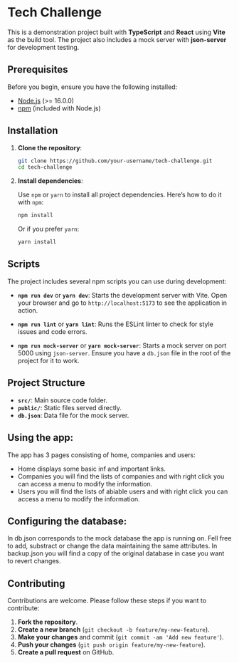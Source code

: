 # Tech Challenge

This is a demonstration project built with **TypeScript** and **React** using **Vite** as the build tool. The project also includes a mock server with **json-server** for development testing.

## Prerequisites

Before you begin, ensure you have the following installed:

- [Node.js](https://nodejs.org/) (>= 16.0.0)
- [npm](https://www.npmjs.com/) (included with Node.js)

## Installation

1. **Clone the repository**:

   ```bash
   git clone https://github.com/your-username/tech-challenge.git
   cd tech-challenge
   ```

2. **Install dependencies**:

   Use `npm` or `yarn` to install all project dependencies. Here’s how to do it with `npm`:

   ```bash
   npm install
   ```

   Or if you prefer `yarn`:

   ```bash
   yarn install
   ```

## Scripts

The project includes several npm scripts you can use during development:

- **`npm run dev`** or **`yarn dev`**: Starts the development server with Vite. Open your browser and go to `http://localhost:5173` to see the application in action.

- **`npm run lint`** or **`yarn lint`**: Runs the ESLint linter to check for style issues and code errors.

- **`npm run mock-server`** or **`yarn mock-server`**: Starts a mock server on port 5000 using `json-server`. Ensure you have a `db.json` file in the root of the project for it to work.

## Project Structure

- **`src/`**: Main source code folder.
- **`public/`**: Static files served directly.
- **`db.json`**: Data file for the mock server.

## Using the app:

The app has 3 pages consisting of home, companies and users:
- Home displays some basic inf and important links.
- Companies you will find the lists of companies and with right click you can access a menu to modify the information.
- Users you will find the lists of abiable users and with right click you can access a menu to modify the information.

## Configuring the database:
In db.json corresponds to the mock database the app is running on. Fell free to add, substract or change the data maintaining the same attributes. In backup.json you will find a copy of the original database in case you want to revert changes.

## Contributing

Contributions are welcome. Please follow these steps if you want to contribute:

1. **Fork the repository**.
2. **Create a new branch** (`git checkout -b feature/my-new-feature`).
3. **Make your changes** and commit (`git commit -am 'Add new feature'`).
4. **Push your changes** (`git push origin feature/my-new-feature`).
5. **Create a pull request** on GitHub.

